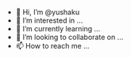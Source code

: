 - 👋 Hi, I’m @yushaku
- 👀 I’m interested in ...
- 🌱 I’m currently learning ...
- 💞️ I’m looking to collaborate on ...
- 📫 How to reach me ...

<!---
yushaku/yushaku is a ✨ special ✨ repository because its `README.md` (this file) appears on your GitHub profile.
You can click the Preview link to take a look at your changes.
--->
